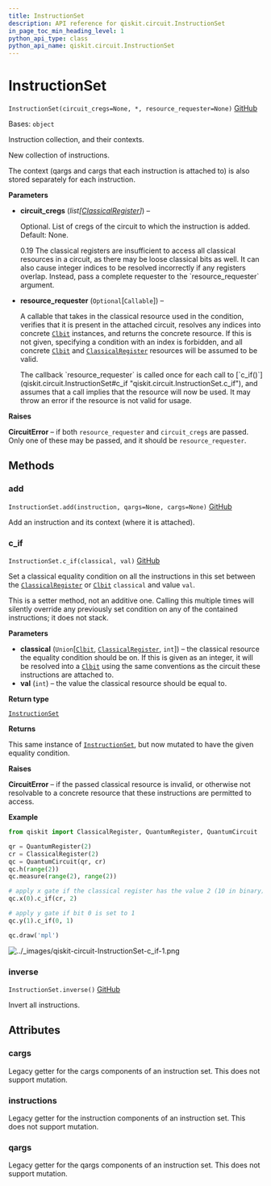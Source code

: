 ```yaml
---
title: InstructionSet
description: API reference for qiskit.circuit.InstructionSet
in_page_toc_min_heading_level: 1
python_api_type: class
python_api_name: qiskit.circuit.InstructionSet
---
```


# InstructionSet

<span id="qiskit.circuit.InstructionSet" />

`InstructionSet(circuit_cregs=None, *, resource_requester=None)` [GitHub](https://github.com/qiskit/qiskit/tree/stable/0.23/qiskit/circuit/instructionset.py "view source code")

Bases: `object`

Instruction collection, and their contexts.

New collection of instructions.

The context (qargs and cargs that each instruction is attached to) is also stored separately for each instruction.

**Parameters**

*   **circuit\_cregs** (*list\[*[*ClassicalRegister*](qiskit.circuit.ClassicalRegister "qiskit.circuit.ClassicalRegister")*]*) –

    Optional. List of cregs of the circuit to which the instruction is added. Default: None.

    <Admonition title="Deprecated since version qiskit-terra" type="danger">
      0.19 The classical registers are insufficient to access all classical resources in a circuit, as there may be loose classical bits as well. It can also cause integer indices to be resolved incorrectly if any registers overlap. Instead, pass a complete requester to the `resource_requester` argument.
    </Admonition>

*   **resource\_requester** (`Optional`\[`Callable`]) –

    A callable that takes in the classical resource used in the condition, verifies that it is present in the attached circuit, resolves any indices into concrete [`Clbit`](qiskit.circuit.Clbit "qiskit.circuit.Clbit") instances, and returns the concrete resource. If this is not given, specifying a condition with an index is forbidden, and all concrete [`Clbit`](qiskit.circuit.Clbit "qiskit.circuit.Clbit") and [`ClassicalRegister`](qiskit.circuit.ClassicalRegister "qiskit.circuit.ClassicalRegister") resources will be assumed to be valid.

    <Admonition title="Note" type="note">
      The callback `resource_requester` is called once for each call to [`c_if()`](qiskit.circuit.InstructionSet#c_if "qiskit.circuit.InstructionSet.c_if"), and assumes that a call implies that the resource will now be used. It may throw an error if the resource is not valid for usage.
    </Admonition>

**Raises**

**CircuitError** – if both `resource_requester` and `circuit_cregs` are passed. Only one of these may be passed, and it should be `resource_requester`.

## Methods

### add

<span id="qiskit.circuit.InstructionSet.add" />

`InstructionSet.add(instruction, qargs=None, cargs=None)` [GitHub](https://github.com/qiskit/qiskit/tree/stable/0.23/qiskit/circuit/instructionset.py "view source code")

Add an instruction and its context (where it is attached).

### c\_if

<span id="qiskit.circuit.InstructionSet.c_if" />

`InstructionSet.c_if(classical, val)` [GitHub](https://github.com/qiskit/qiskit/tree/stable/0.23/qiskit/circuit/instructionset.py "view source code")

Set a classical equality condition on all the instructions in this set between the [`ClassicalRegister`](qiskit.circuit.ClassicalRegister "qiskit.circuit.ClassicalRegister") or [`Clbit`](qiskit.circuit.Clbit "qiskit.circuit.Clbit") `classical` and value `val`.

<Admonition title="Note" type="note">
  This is a setter method, not an additive one. Calling this multiple times will silently override any previously set condition on any of the contained instructions; it does not stack.
</Admonition>

**Parameters**

*   **classical** (`Union`\[[`Clbit`](qiskit.circuit.Clbit "qiskit.circuit.classicalregister.Clbit"), [`ClassicalRegister`](qiskit.circuit.ClassicalRegister "qiskit.circuit.classicalregister.ClassicalRegister"), `int`]) – the classical resource the equality condition should be on. If this is given as an integer, it will be resolved into a [`Clbit`](qiskit.circuit.Clbit "qiskit.circuit.Clbit") using the same conventions as the circuit these instructions are attached to.
*   **val** (`int`) – the value the classical resource should be equal to.

**Return type**

[`InstructionSet`](qiskit.circuit.InstructionSet "qiskit.circuit.instructionset.InstructionSet")

**Returns**

This same instance of [`InstructionSet`](qiskit.circuit.InstructionSet "qiskit.circuit.InstructionSet"), but now mutated to have the given equality condition.

**Raises**

**CircuitError** – if the passed classical resource is invalid, or otherwise not resolvable to a concrete resource that these instructions are permitted to access.

**Example**

```python
from qiskit import ClassicalRegister, QuantumRegister, QuantumCircuit

qr = QuantumRegister(2)
cr = ClassicalRegister(2)
qc = QuantumCircuit(qr, cr)
qc.h(range(2))
qc.measure(range(2), range(2))

# apply x gate if the classical register has the value 2 (10 in binary)
qc.x(0).c_if(cr, 2)

# apply y gate if bit 0 is set to 1
qc.y(1).c_if(0, 1)

qc.draw('mpl')
```

![../\_images/qiskit-circuit-InstructionSet-c\_if-1.png](/images/api/qiskit/0.41/qiskit-circuit-InstructionSet-c_if-1.png)

### inverse

<span id="qiskit.circuit.InstructionSet.inverse" />

`InstructionSet.inverse()` [GitHub](https://github.com/qiskit/qiskit/tree/stable/0.23/qiskit/circuit/instructionset.py "view source code")

Invert all instructions.

## Attributes

<span id="qiskit.circuit.InstructionSet.cargs" />

### cargs

Legacy getter for the cargs components of an instruction set. This does not support mutation.

<span id="qiskit.circuit.InstructionSet.instructions" />

### instructions

Legacy getter for the instruction components of an instruction set. This does not support mutation.

<span id="qiskit.circuit.InstructionSet.qargs" />

### qargs

Legacy getter for the qargs components of an instruction set. This does not support mutation.

